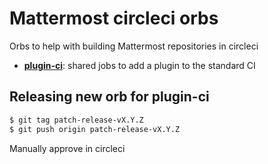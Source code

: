 # Mattermost circleci orbs

Orbs to help with building Mattermost repositories in circleci

* [**plugin-ci**](https://circleci.com/orbs/registry/orb/mattermost/plugin-ci): shared jobs to add a plugin to the standard CI

## Releasing new orb for plugin-ci
```bash
$ git tag patch-release-vX.Y.Z
$ git push origin patch-release-vX.Y.Z
```
Manually approve in circleci
